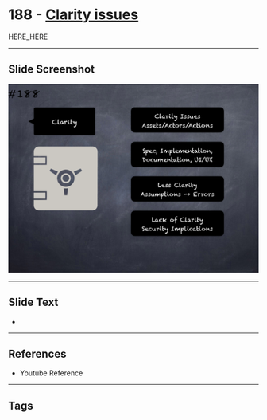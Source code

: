 # 188 - [Clarity issues](Clarity%20issues.md)

HERE_HERE

___
## Slide Screenshot
![0188.png](../images/pitfalls_and_best_practices201/188.png)
___
## Slide Text
- 
___
## References
- Youtube Reference
___
## Tags